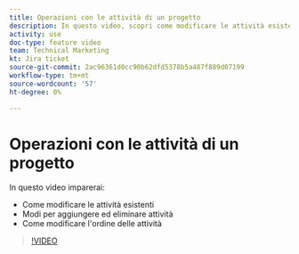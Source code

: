 ```yaml
---
title: Operazioni con le attività di un progetto
description: In questo video, scopri come modificare le attività esistenti, come aggiungere ed eliminare attività e come modificare l’ordine delle attività.
activity: use
doc-type: feature video
team: Technical Marketing
kt: Jira ticket
source-git-commit: 2ac96361d0cc90b62dfd5378b5a487f889d07199
workflow-type: tm+mt
source-wordcount: '57'
ht-degree: 0%

---
```


# Operazioni con le attività di un progetto

In questo video imparerai:

* Come modificare le attività esistenti
* Modi per aggiungere ed eliminare attività
* Come modificare l&#39;ordine delle attività

>[!VIDEO](https://video.tv.adobe.com/v/335088/?quality=12)